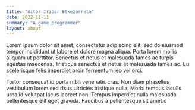 ```yaml
---
title: "Aitor Iribar Etxezarreta"
date: 2022-11-11
summary: "A game programmer"
layout: about
---
```


Lorem ipsum dolor sit amet, consectetur adipiscing elit, sed do eiusmod tempor incididunt ut labore et dolore magna aliqua. Porta lorem mollis aliquam ut porttitor. Senectus et netus et malesuada fames ac turpis egestas maecenas. Tristique senectus et netus et malesuada fames ac. Eu scelerisque felis imperdiet proin fermentum leo vel orci. 

Tortor consequat id porta nibh venenatis cras. Non diam phasellus vestibulum lorem sed risus ultricies tristique nulla. Morbi tempus iaculis urna id volutpat lacus laoreet non. Tempus imperdiet nulla malesuada pellentesque elit eget gravida. Faucibus a pellentesque sit amet.d